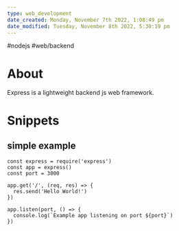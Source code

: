 ```yaml
---
type: web_development
date_created: Monday, November 7th 2022, 1:08:49 pm
date_modified: Tuesday, November 8th 2022, 5:30:19 pm
---
```

#nodejs #web/backend 

# About
Express is a lightweight backend js web framework.

# Snippets

## simple example

```node
const express = require('express')
const app = express()
const port = 3000

app.get('/', (req, res) => {
  res.send('Hello World!')
})

app.listen(port, () => {
  console.log(`Example app listening on port ${port}`)
})
```

